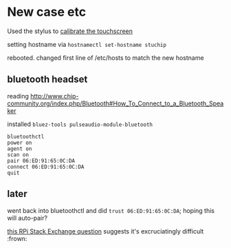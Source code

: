 # New case etc

Used the stylus to [calibrate the touchscreen](http://www.chip-community.org/index.php/Calibrate_Touchscreen)

setting hostname via `hostnamectl set-hostname stuchip`

rebooted. changed first line of /etc/hosts to match the new hostname

## bluetooth headset

reading http://www.chip-community.org/index.php/Bluetooth#How_To_Connect_to_a_Bluetooth_Speaker

installed `bluez-tools pulseaudio-module-bluetooth`

```
bluetoothctl
power on
agent on
scan on
pair 06:ED:91:65:0C:DA
connect 06:ED:91:65:0C:DA
quit
```

## later

went back into bluetoothctl and did `trust 06:ED:91:65:0C:DA`; hoping this will auto-pair?

[this RPi Stack Exchange question](https://raspberrypi.stackexchange.com/q/53408) suggests it's excruciatingly difficult :frown:
